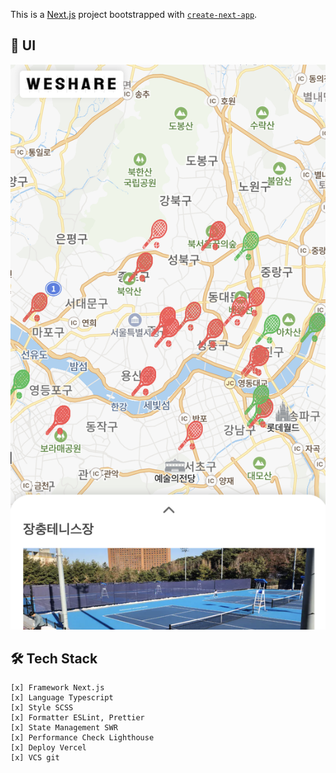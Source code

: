 This is a [Next.js](https://nextjs.org/) project bootstrapped with [`create-next-app`](https://github.com/vercel/next.js/tree/canary/packages/create-next-app).

## 📱 UI

<img src="./public/images/screen.png"/>

## 🛠️ Tech Stack

```
[x] Framework Next.js
[x] Language Typescript
[x] Style SCSS
[x] Formatter ESLint, Prettier
[x] State Management SWR
[x] Performance Check Lighthouse
[x] Deploy Vercel
[x] VCS git
```
